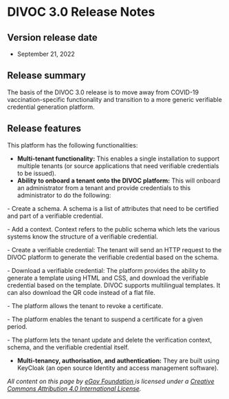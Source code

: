 # DIVOC 3.0 Release Notes

## Version release date

* September 21, 2022

## Release summary

The basis of the DIVOC 3.0 release is to move away from COVID-19 vaccination-specific functionality and transition to a more generic verifiable credential generation platform.

## Release features

This platform has the following functionalities:

* **Multi-tenant functionality:** This enables a single installation to support multiple tenants (or source applications that need verifiable credentials to be issued).
* **Ability to onboard a tenant onto the DIVOC platform:** This will onboard an administrator from a tenant and provide credentials to this administrator to do the following:

&#x20;     \- Create a schema. A schema is a list of attributes that need to be certified and part of a verifiable credential.

&#x20;    \- Add a context. Context refers to the public schema which lets the various systems know the structure of a verifiable credential.

&#x20;    \- Create a verifiable credential: The tenant will send an HTTP request to the DIVOC platform to generate the verifiable credential based on the schema.

&#x20;    \- Download a verifiable credential: The platform provides the ability to generate a template using HTML and CSS, and download the verifiable credential based on the template. DIVOC supports multilingual templates. It can also download the QR code instead of a flat file.&#x20;

&#x20;    \- The platform allows the tenant to revoke a certificate.

&#x20;    \- The platform enables the tenant to suspend a certificate for a given period.&#x20;

&#x20;    \- The platform lets the tenant update and delete the verification context, schema, and the verifiable credential itself.

* **Multi-tenancy, authorisation, and authentication:** They are built using KeyCloak (an open source Identity and access management software).



_All content on this page by_ [_eGov Foundation_ ](https://egov.org.in/)_is licensed under a_ [_Creative Commons Attribution 4.0 International License_](http://creativecommons.org/licenses/by/4.0/)_._
